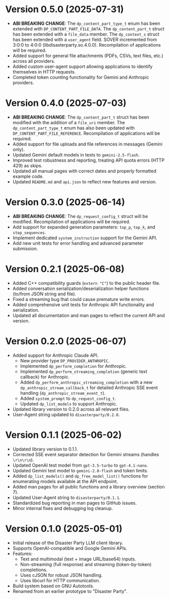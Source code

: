 # Version 0.5.0 (2025-07-31)

* **ABI BREAKING CHANGE**: The `dp_content_part_type_t` enum has been extended with `DP_CONTENT_PART_FILE_DATA`. The `dp_content_part_t` struct has been extended with a `file_data` member. The `dp_context_s` struct has been extended with a `user_agent` field. SOVER incremented from 3:0:0 to 4:0:0 (libdisasterparty.so.4.0.0). Recompilation of applications will be required.
* Added support for general file attachments (PDFs, CSVs, text files, etc.) across all providers.
* Added custom user-agent support allowing applications to identify themselves in HTTP requests.
* Completed token counting functionality for Gemini and Anthropic providers.

# Version 0.4.0 (2025-07-03)
* **ABI BREAKING CHANGE**: The `dp_content_part_t` struct has been modified with the addition of a `file_uri` member. The `dp_content_part_type_t` enum has also been updated with `DP_CONTENT_PART_FILE_REFERENCE`. Recompilation of applications will be required.
* Added support for file uploads and file references in messages (Gemini only).
* Updated Gemini default models in tests to `gemini-2.5-flash`.
* Improved test robustness and reporting, treating API quota errors (HTTP 429) as skips.
* Updated all manual pages with correct dates and properly formatted example code.
* Updated `README.md` and `api.json` to reflect new features and version.

# Version 0.3.0 (2025-06-14)
* **ABI BREAKING CHANGE**: The `dp_request_config_t` struct will be modified. Recompilation of applications will be required.
* Add support for expanded generation parameters: `top_p`, `top_k`, and `stop_sequences`.
* Implement dedicated `system_instruction` support for the Gemini API.
* Add new unit tests for error handling and advanced parameter submission.

# Version 0.2.1 (2025-06-08)
* Added C++ compatibility guards (`extern "C"`) to the public header file.
* Added conversation serialization/deserialization helper functions (to/from JSON string and file).
* Fixed a streaming bug that could cause premature write errors.
* Added comprehensive unit tests for Anthropic API functionality and serialization.
* Updated all documentation and man pages to reflect the current API and version.

# Version 0.2.0 (2025-06-07)
* Added support for Anthropic Claude API.
  * New provider type `DP_PROVIDER_ANTHROPIC`.
  * Implemented `dp_perform_completion` for Anthropic.
  * Implemented `dp_perform_streaming_completion` (generic text callback) for Anthropic.
  * Added `dp_perform_anthropic_streaming_completion` with a new `dp_anthropic_stream_callback_t` for detailed Anthropic SSE event handling (`dp_anthropic_stream_event_t`).
  * Added `system_prompt` to `dp_request_config_t`.
  * Updated `dp_list_models` to support Anthropic.
* Updated library version to 0.2.0 across all relevant files.
* User-Agent string updated to `disasterparty/0.2.0`.

# Version 0.1.1 (2025-06-02)
* Updated library version to 0.1.1.
* Corrected SSE event separator detection for Gemini streams (handles `\r\n\r\n`).
* Updated OpenAI test model from `gpt-3.5-turbo` to `gpt-4.1-nano`.
* Updated Gemini test model to `gemini-2.0-flash` and token limits.
* Added `dp_list_models()` and `dp_free_model_list()` functions for enumerating models available at the API endpoint.
* Added man pages for all public functions and a library overview (section 7).
* Updated User-Agent string to `disasterparty/0.1.1`.
* Standardized bug reporting in man pages to GitHub issues.
* Minor internal fixes and debugging log cleanup.

# Version 0.1.0 (2025-05-01)
* Initial release of the Disaster Party LLM client library.
* Supports OpenAI-compatible and Google Gemini APIs.
* Features:
  * Text and multimodal (text + image URL/base64) inputs.
  * Non-streaming (full response) and streaming (token-by-token) completions.
  * Uses cJSON for robust JSON handling.
  * Uses libcurl for HTTP communication.
* Build system based on GNU Autotools.
* Renamed from an earlier prototype to "Disaster Party".